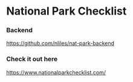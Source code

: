 # National Park Checklist

### Backend

https://github.com/nliles/nat-park-backend

### Check it out here

https://www.nationalparkchecklist.com/
